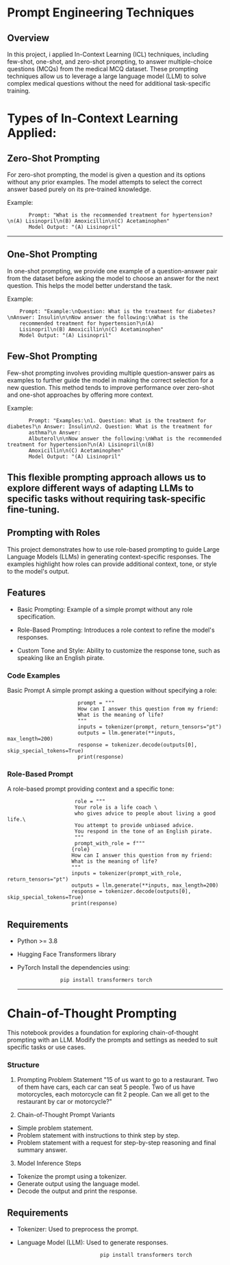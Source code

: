 # Prompt Engineering Techniques

## Overview
In this project, i applied In-Context Learning (ICL) techniques, including few-shot, one-shot, and zero-shot prompting,
to answer multiple-choice questions (MCQs) from the medical MCQ dataset.
These prompting techniques allow us to leverage a large language model (LLM) to solve complex medical questions without the need for additional task-specific training.

# Types of In-Context Learning Applied:
## Zero-Shot Prompting
For zero-shot prompting, the model is given a question and its options without any prior examples.
The model attempts to select the correct answer based purely on its pre-trained knowledge.

Example:

           Prompt: "What is the recommended treatment for hypertension?\n(A) Lisinopril\n(B) Amoxicillin\n(C) Acetaminophen"
           Model Output: "(A) Lisinopril"
-----------------------------
## One-Shot Prompting
In one-shot prompting, we provide one example of a question-answer pair from the dataset before asking the model to choose an answer for the next question. 
This helps the model better understand the task.

Example:

        Prompt: "Example:\nQuestion: What is the treatment for diabetes?\nAnswer: Insulin\n\nNow answer the following:\nWhat is the 
        recommended treatment for hypertension?\n(A)
        Lisinopril\n(B) Amoxicillin\n(C) Acetaminophen"
        Model Output: "(A) Lisinopril"


## Few-Shot Prompting
Few-shot prompting involves providing multiple question-answer pairs as examples to further guide the model in making the correct selection for a new question.
This method tends to improve performance over zero-shot and one-shot approaches by offering more context.

Example:

           Prompt: "Examples:\n1. Question: What is the treatment for diabetes?\n Answer: Insulin\n2. Question: What is the treatment for 
           asthma?\n Answer: 
           Albuterol\n\nNow answer the following:\nWhat is the recommended treatment for hypertension?\n(A) Lisinopril\n(B) 
           Amoxicillin\n(C) Acetaminophen"
           Model Output: "(A) Lisinopril"

This flexible prompting approach allows us to explore different ways of adapting LLMs to specific tasks without requiring task-specific fine-tuning.
--------------------------------------------
## Prompting with Roles

This project demonstrates how to use role-based prompting to guide Large Language Models (LLMs) in generating context-specific responses. The examples highlight how roles can provide additional context, tone, or style to the model's output.
## Features

- Basic Prompting: Example of a simple prompt without any role specification.

- Role-Based Prompting: Introduces a role context to refine the model's responses.

- Custom Tone and Style: Ability to customize the response tone, such as speaking like an English pirate.
### Code Examples

Basic Prompt
A simple prompt asking a question without specifying a role:

                           prompt = """
                           How can I answer this question from my friend:
                           What is the meaning of life?
                           """
                           inputs = tokenizer(prompt, return_tensors="pt")
                           outputs = llm.generate(**inputs, max_length=200)
                           response = tokenizer.decode(outputs[0], skip_special_tokens=True)
                           print(response)
### Role-Based Prompt
A role-based prompt providing context and a specific tone:

                          role = """
                          Your role is a life coach \
                          who gives advice to people about living a good life.\
                          You attempt to provide unbiased advice.
                          You respond in the tone of an English pirate.
                          """
                          prompt_with_role = f"""
                         {role}
                         How can I answer this question from my friend:
                         What is the meaning of life?
                         """
                         inputs = tokenizer(prompt_with_role, return_tensors="pt")
                         outputs = llm.generate(**inputs, max_length=200)
                         response = tokenizer.decode(outputs[0], skip_special_tokens=True)
                         print(response)
## Requirements
- Python >= 3.8
- Hugging Face Transformers library
- PyTorch
Install the dependencies using:

                    pip install transformers torch
  ---------------------------------------------------------------------------------------------------------
# Chain-of-Thought Prompting
This notebook provides a foundation for exploring chain-of-thought prompting with an LLM. Modify the prompts and settings as needed to suit specific tasks or use cases.
### Structure

1. Prompting Problem Statement
"15 of us want to go to a restaurant. Two of them have cars, each car can seat 5 people. Two of us have motorcycles, each motorcycle can fit 2 people. Can we all get to the restaurant by car or motorcycle?"

2. Chain-of-Thought Prompt Variants
- Simple problem statement.
- Problem statement with instructions to think step by step.
- Problem statement with a request for step-by-step reasoning and final summary answer.
3. Model Inference Steps
- Tokenize the prompt using a tokenizer.
- Generate output using the language model.
- Decode the output and print the response.
## Requirements
- Tokenizer: Used to preprocess the prompt.
- Language Model (LLM): Used to generate responses.

                                 pip install transformers torch
  
